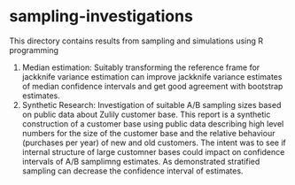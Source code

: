 # sampling-investigations

This directory contains results from sampling and simulations using R programming

1. Median estimation: Suitably transforming the reference frame for jackknife variance estimation can improve jackknife variance estimates of median confidence intervals and get good agreement with bootstrap estimates.  
2. Synthetic Research: Investigation of suitable A/B sampling sizes based on public data about Zulily customer base. This report is a synthetic construction of a customer base using public data describing high level numbers for the size of the customer base and the relative behaviour (purchases per year) of new and old customers. The intent was to see if internal structure of large customner bases could impact on confidence intervals of A/B samplimng estimates. As demonstrated stratified sampling can decrease the confidence interval of estimates. 


